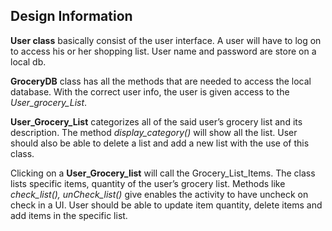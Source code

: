 ## Design Information

**User class** basically consist of the user interface.  A user will have to log on to access his or her shopping list.  User name and password are store on a local db.

**GroceryDB** class has all the methods that are needed to access the local database.  With the correct user info, the user is given access to the *User_grocery_List*.  

**User_Grocery_List** categorizes all of the said user’s grocery list and its description.  The method *display_category()* will show all the list.  User should also be able to delete a list and add a new list with the use of this class.

Clicking on a **User_Grocery_list** will call the Grocery_List_Items.  The class lists specific items, quantity of the user’s grocery list.  Methods like *check_list(), unCheck_list()* give enables the activity to have uncheck on check in a UI.  User should be able to update item quantity, delete items and add items in the specific list.  
